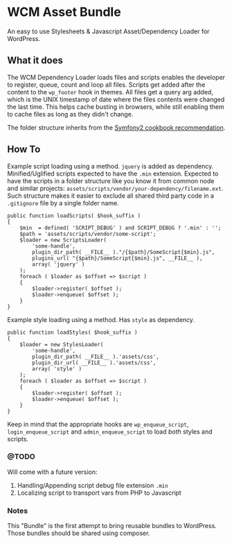 # WCM Asset Bundle

An easy to use Stylesheets & Javascript Asset/Dependency Loader for WordPress.

## What it does

The WCM Dependency Loader loads files and scripts enables the developer to register, queue,
count and loop all files. Scripts get added after the content to the `wp_footer` hook in themes.
All files get a query arg added, which is the UNIX timestamp of date where the files
contents were changed the last time. This helps cache busting in browsers, while still
enabling them to cache files as long as they didn't change.

The folder structure inherits from the
[Symfony2 cookbook recommendation](http://symfony.com/doc/current/cookbook/bundles/best_practices.html).

## How To

Example script loading using a method. `jquery` is added as dependency.
Minified/Uglified scripts expected to have the `.min` extension.
Expected to have the scripts in a folder structure like you know it from
common node and similar projects: `assets/scripts/vendor/your-dependency/filename.ext`.
Such structure makes it easier to exclude all shared third party code
in a `.gitignore` file by a single folder name.

```
public function loadScripts( $hook_suffix )
{
	$min  = defined( 'SCRIPT_DEBUG' ) and SCRIPT_DEBUG ? '.min' : '';
	$path = 'assets/scripts/vendor/some-script';
	$loader = new ScriptsLoader(
		'some-handle',
		plugin_dir_path( __FILE__ )."/{$path}/SomeScript{$min}.js",
		plugins_url( "{$path}/SomeScript{$min}.js", __FILE__ ),
		array( 'jquery' )
	);
	foreach ( $loader as $offset => $script )
	{
		$loader->register( $offset );
		$loader->enqueue( $offset );
	}
}
```

Example style loading using a method. Has `style` as dependency.

```
public function loadStyles( $hook_suffix )
{
	$loader = new StylesLoader(
		'some-handle',
		plugin_dir_path( __FILE__ ).'assets/css',
		plugin_dir_url( __FILE__ ).'assets/css',
		array( 'style' )
	);
	foreach ( $loader as $offset => $script )
	{
		$loader->register( $offset );
		$loader->enqueue( $offset );
	}
}
```

Keep in mind that the appropriate hooks are `wp_enqueue_script`, `login_enqueue_script`
and `admin_enqueue_script` to load *both* styles and scripts.

### @TODO

Will come with a future version:

 1. Handling/Appending script debug file extension `.min`
 1. Localizing script to transport vars from PHP to Javascript

### Notes

This "Bundle" is the first attempt to bring reusable bundles to WordPress.
Those bundles should be shared using composer.